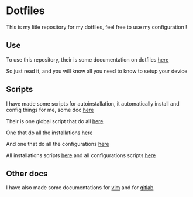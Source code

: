 # Dotfiles

This is my litle repository for my dotfiles, feel free to use my configuration !

## Use

To use this repository, their is some documentation on dotfiles [here](doc/dotfiles/softwares_installations.md)

So just read it, and you will know all you need to know to setup your device

## Scripts

I have made some scripts for autoinstallation, it automatically install and config things for me, some doc [here](doc/dotfiles/scripts.md)

Their is one global script that do all [here](script/run_all.sh)

One that do all the installations [here](script/install/install_all.sh)

And one that do all the configurations [here](script/config/config_all.sh)

All installations scripts [here](script/install/) and all configurations scripts [here](script/config/)

## Other docs

I have also made some documentations for [vim](doc/vim/vim.md) and for [gitlab](doc/gitlab.md)
